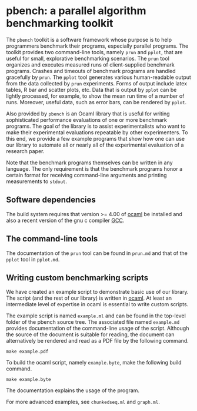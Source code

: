 pbench: a parallel algorithm benchmarking toolkit
=================================================

The `pbench` toolkit is a software framework whose purpose is
to help programmers benchmark their programs, especially 
parallel programs. The toolkit provides two command-line tools,
namely `prun` and `pplot`, that are useful for small, explorative
benchmarking scenarios. The `prun` tool organizes and executes
measured runs of client-supplied benchmark programs. Crashes
and timeouts of benchmark programs are handled gracefully
by `prun`. The `pplot` tool generates various human-readable
output from the data collected by `prun` experiments. Forms
of output include latex tables, R bar and scatter plots, etc.
Data that is output by `pplot` can be lightly processed,
for example, to show the mean run time of a number of runs.
Moreover, useful data, such as error bars, can be rendered
by `pplot`.

Also provided by `pbench` is an Ocaml library that is useful for 
writing sophisticated performance evaluations of one or more 
benchmark programs. The goal of the library is to assist
experimentalists who want to make their experimental evaluations
repeatable by other experimenters. To this end, we provide
a few example programs that show how one can use our library
to automate all or nearly all of the experimental evaluation
of a research paper.

Note that the benchmark programs themselves can be written in
any language. The only requirement is that the benchmark programs
honor a certain format for receiving command-line arguments
and printing measurements to `stdout`.

Software dependencies
---------------------

The build system requires that version >= 4.00 of
[ocaml](http://www.ocaml.org/) be installed and also
a recent version of the gnu c compiler 
[GCC](http://gcc.gnu.org/).

The command-line tools
----------------------

The documentation of the `prun` tool can be found
in `prun.md` and that of the `pplot` tool in `pplot.md`.

Writing custom benchmarking scripts
-----------------------------------

We have created an example script to demonstrate basic use
of our library. The script (and the rest of our library)
is written in [ocaml](http://www.ocaml.org/). At least
an intermediate level of expertise in ocaml is essential
to write custom scripts.

The example script is named `example.ml` and can be found
in the top-level folder of the pbench source tree. 
The associated file named `example.md` provides documentation
of the command-line usage of the script. Although the
source of the document is suitable for reading, the document
can alternatively be rendered and read as a PDF file by the 
following command.

    make example.pdf

To build the ocaml script, namely `example.byte`, make the
following build command.

    make example.byte
    
The documentation explains the usage of the program.

For more advanced examples, see `chunkedseq.ml` and 
`graph.ml`.



